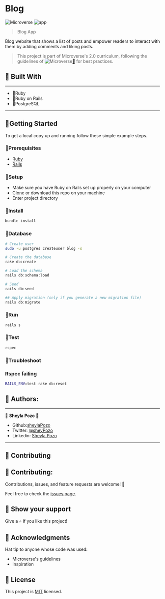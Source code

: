 # Blog

![Microverse](https://img.shields.io/badge/Microverse2.0-blueviolet) ![app](https://img.shields.io/badge/Myapp-blue)

> Blog App

Blog website that shows a list of posts and empower readers to interact with them by adding comments and liking posts.

> This project is part of Microverse's 2.0 curriculum, following the guidelines of ![Microverse](https://img.shields.io/badge/Microverse2.0-blueviolet)[🔗](https://www.microverse.org/) for best practices.

## 🤍 Built With
---
- 🤍Ruby
- 🤍Ruby on Rails
- 🤍PostgreSQL
---
## 🤍Getting Started

To get a local copy up and running follow these simple example steps.

### 🤍Prerequisites

- [Ruby](https://www.ruby-lang.org/en/)
- [Rails](https://gorails.com/)

### 🤍Setup

- Make sure you have Ruby on Rails set up properly on your computer
- Clone or download this repo on your machine
- Enter project directory

### 🤍Install

```sh
bundle install
```

### 🤍Database

```sh
# Create user
sudo -u postgres createuser blog -s

# Create the database
rake db:create

# Load the schema
rails db:schema:load

# Seed
rails db:seed

## Apply migration (only if you generate a new migration file)
rails db:migrate
```

### 🤍Run

```sh
rails s
```

### 🤍Test

```sh
rspec
```

### 🤍Troubleshoot

### Rspec failing

```sh
RAILS_ENV=test rake db:reset
```

## 🤍 Authors:
---
👤 **Sheyla Pozo** 🤍

- Github:[sheylaPozo](https://github.com/sheylaPozo)
- Twitter: [@sheyPozo](https://twitter.com/sheyPozo)
- Linkedin: [Sheyla Pozo](https://www.linkedin.com/in/sheypozo/)

---
## 🤝 Contributing

## 🤝 Contributing:

Contributions, issues, and feature requests are welcome! 🤍

Feel free to check the [issues page](https://github.com/blogApp/issues).

## 🤍 Show your support

Give a `⭐️` if you like this project!

## 🤍 Acknowledgments

Hat tip to anyone whose code was used:
- Microverse's guidelines
- Inspiration

## 📝 License

This project is [MIT](./LICENSE.md) licensed.